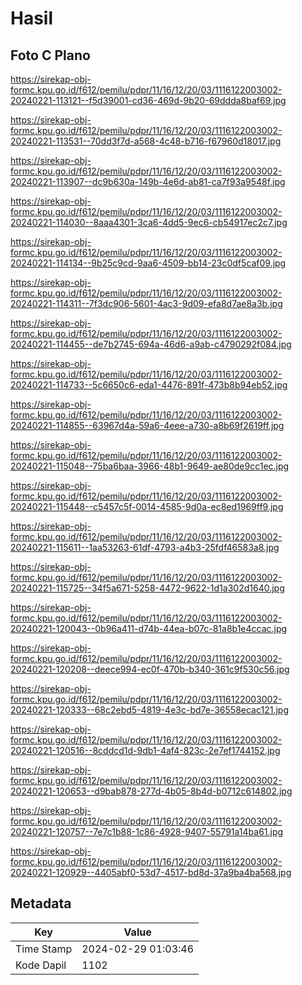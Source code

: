 # Hasil

## Foto C Plano

https://sirekap-obj-formc.kpu.go.id/f612/pemilu/pdpr/11/16/12/20/03/1116122003002-20240221-113121--f5d39001-cd36-469d-9b20-69ddda8baf69.jpg

https://sirekap-obj-formc.kpu.go.id/f612/pemilu/pdpr/11/16/12/20/03/1116122003002-20240221-113531--70dd3f7d-a568-4c48-b716-f67960d18017.jpg

https://sirekap-obj-formc.kpu.go.id/f612/pemilu/pdpr/11/16/12/20/03/1116122003002-20240221-113907--dc9b630a-149b-4e6d-ab81-ca7f93a9548f.jpg

https://sirekap-obj-formc.kpu.go.id/f612/pemilu/pdpr/11/16/12/20/03/1116122003002-20240221-114030--8aaa4301-3ca6-4dd5-9ec6-cb54917ec2c7.jpg

https://sirekap-obj-formc.kpu.go.id/f612/pemilu/pdpr/11/16/12/20/03/1116122003002-20240221-114134--9b25c9cd-9aa6-4509-bb14-23c0df5caf09.jpg

https://sirekap-obj-formc.kpu.go.id/f612/pemilu/pdpr/11/16/12/20/03/1116122003002-20240221-114311--7f3dc906-5601-4ac3-9d09-efa8d7ae8a3b.jpg

https://sirekap-obj-formc.kpu.go.id/f612/pemilu/pdpr/11/16/12/20/03/1116122003002-20240221-114455--de7b2745-694a-46d6-a9ab-c4790292f084.jpg

https://sirekap-obj-formc.kpu.go.id/f612/pemilu/pdpr/11/16/12/20/03/1116122003002-20240221-114733--5c6650c6-eda1-4476-891f-473b8b94eb52.jpg

https://sirekap-obj-formc.kpu.go.id/f612/pemilu/pdpr/11/16/12/20/03/1116122003002-20240221-114855--63967d4a-59a6-4eee-a730-a8b69f2619ff.jpg

https://sirekap-obj-formc.kpu.go.id/f612/pemilu/pdpr/11/16/12/20/03/1116122003002-20240221-115048--75ba6baa-3966-48b1-9649-ae80de9cc1ec.jpg

https://sirekap-obj-formc.kpu.go.id/f612/pemilu/pdpr/11/16/12/20/03/1116122003002-20240221-115448--c5457c5f-0014-4585-9d0a-ec8ed1969ff9.jpg

https://sirekap-obj-formc.kpu.go.id/f612/pemilu/pdpr/11/16/12/20/03/1116122003002-20240221-115611--1aa53263-61df-4793-a4b3-25fdf46583a8.jpg

https://sirekap-obj-formc.kpu.go.id/f612/pemilu/pdpr/11/16/12/20/03/1116122003002-20240221-115725--34f5a671-5258-4472-9622-1d1a302d1640.jpg

https://sirekap-obj-formc.kpu.go.id/f612/pemilu/pdpr/11/16/12/20/03/1116122003002-20240221-120043--0b96a411-d74b-44ea-b07c-81a8b1e4ccac.jpg

https://sirekap-obj-formc.kpu.go.id/f612/pemilu/pdpr/11/16/12/20/03/1116122003002-20240221-120208--deece994-ec0f-470b-b340-361c9f530c56.jpg

https://sirekap-obj-formc.kpu.go.id/f612/pemilu/pdpr/11/16/12/20/03/1116122003002-20240221-120333--68c2ebd5-4819-4e3c-bd7e-36558ecac121.jpg

https://sirekap-obj-formc.kpu.go.id/f612/pemilu/pdpr/11/16/12/20/03/1116122003002-20240221-120516--8cddcd1d-9db1-4af4-823c-2e7ef1744152.jpg

https://sirekap-obj-formc.kpu.go.id/f612/pemilu/pdpr/11/16/12/20/03/1116122003002-20240221-120653--d9bab878-277d-4b05-8b4d-b0712c614802.jpg

https://sirekap-obj-formc.kpu.go.id/f612/pemilu/pdpr/11/16/12/20/03/1116122003002-20240221-120757--7e7c1b88-1c86-4928-9407-55791a14ba61.jpg

https://sirekap-obj-formc.kpu.go.id/f612/pemilu/pdpr/11/16/12/20/03/1116122003002-20240221-120929--4405abf0-53d7-4517-bd8d-37a9ba4ba568.jpg


## Metadata

| Key        | Value               |
| ---------- | ------------------- |
| Time Stamp | 2024-02-29 01:03:46 |
| Kode Dapil | 1102                |



